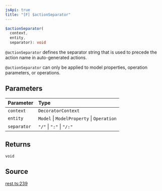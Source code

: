 ```yaml
---
jsApi: true
title: "[F] $actionSeparator"
---
```


```ts
$actionSeparator(
  context,
  entity,
  separator): void
```

`@actionSeparator` defines the separator string that is used to precede the action name
in auto-generated actions.

`@actionSeparator` can only be applied to model properties, operation parameters, or operations.

## Parameters

| Parameter   | Type                                      |
| :---------- | :---------------------------------------- |
| `context`   | `DecoratorContext`                        |
| `entity`    | `Model` \| `ModelProperty` \| `Operation` |
| `separator` | `"/"` \| `":"` \| `"/:"`                  |

## Returns

`void`

## Source

[rest.ts:239](https://github.com/markcowl/cadl/blob/3db15286/packages/rest/src/rest.ts#L239)
